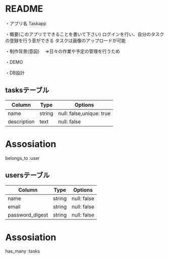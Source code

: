 # README

・アプリ名
 Taskapp

・概要(このアプリでできることを書いて下さい)
 ログインを行い、自分のタスクの登録を行う音ができる
 タスクは画像のアップロードが可能

・制作背景(意図)
　⇒日々の作業や予定の管理を行うため

・DEMO


・DB設計
 ## tasksテーブル
 
|Column|Type|Options|
|------|----|-------|
|name|string|null: false,unique: true|
|description|text|null: false|

# Assosiation
belongs_to :user

## usersテーブル

|Column|Type|Options|
|------|----|-------|
|name|string|null: false|
|email|string|null: false|
|password_digest|string|null: false|

# Assosiation
has_many :tasks

